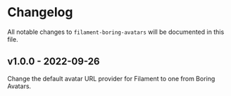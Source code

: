 # Changelog

All notable changes to `filament-boring-avatars` will be documented in this file.

## v1.0.0 - 2022-09-26

Change the default avatar URL provider for Filament to one from Boring Avatars.

